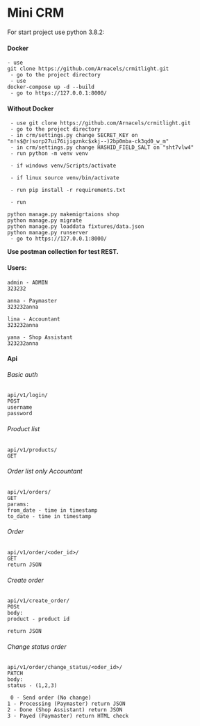 # Mini CRM 

For start project use python 3.8.2:

#### Docker

    - use 
    git clone https://github.com/Arnacels/crmitlight.git
     - go to the project directory
     - use 
    docker-compose up -d --build
     - go to https://127.0.0.1:8000/
     

  
#### Without Docker

     - use git clone https://github.com/Arnacels/crmitlight.git
     - go to the project directory
     - in crm/settings.py change SECRET_KEY on "n!s$@r)sorp27ui76ijigznkc$xkj--)2bp0mba-ck3qd0_w_m"
     - in crm/settings.py change HASHID_FIELD_SALT on "sht7vlw4"
     - run python -m venv venv

     - if windows venv/Scripts/activate

     - if linux source venv/bin/activate

     - run pip install -r requirements.txt

     - run 
     
    python manage.py makemigrtaions shop
    python manage.py migrate
    python manage.py loaddata fixtures/data.json
    python manage.py runserver
     - go to https://127.0.0.1:8000/


**Use postman collection for test REST.**

#### Users:

    admin - ADMIN
    323232
    
    anna - Paymaster
    323232anna

    lina - Accountant
    323232anna

    yana - Shop Assistant
    323232anna



#### Api

###### Basic auth

    api/v1/login/
    POST
    username
    password

###### Product list
    
    api/v1/products/
    GET

###### Order list only Accountant
    
    api/v1/orders/
    GET
    params:
    from_date - time in timestamp
    to_date - time in timestamp

###### Order

    api/v1/order/<oder_id>/
    GET
    return JSON

###### Create order
    
    api/v1/create_order/
    POSt
    body:
    product - product id
    
    return JSON

###### Change status order

    api/v1/order/change_status/<oder_id>/
    PATCH
    body:
    status - (1,2,3)
    
     0 - Send order (No change)
    1 - Processing (Paymaster) return JSON
    2 - Done (Shop Assistant) return JSON
    3 - Payed (Paymaster) return HTML check
